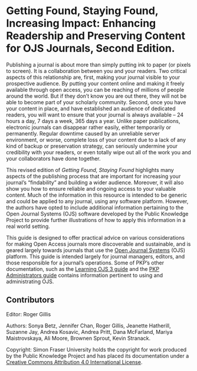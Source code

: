# Getting Found, Staying Found, Increasing Impact: Enhancing Readership and Preserving Content for OJS Journals, Second Edition.

Publishing a journal is about more than simply putting ink to paper (or pixels to screen). It is a collaboration between you and your readers. Two critical aspects of this relationship are, first, making your journal visible to your prospective audience. By putting your content online and making it freely available through open access, you can be reaching of millions of people around the world. But if they don’t know you are out there, they will not be able to become part of your scholarly community. Second, once you have your content in place, and have established an audience of dedicated readers, you will want to ensure that your journal is always available – 24 hours a day, 7 days a week, 365 days a year. Unlike paper publications, electronic journals can disappear rather easily, either temporarily or permanently. Regular downtime caused by an unreliable server environment, or worse, complete loss of your content due to a lack of any kind of backup or preservation strategy, can seriously undermine your credibility with your readers, or even totally wipe out all of the work you and your collaborators have done together.

This revised edition of  _Getting Found, Staying Found_ highlights many aspects of the publishing process that are important for increasing your journal’s “findability” and building a wider audience. Moreover, it will also show you how to ensure reliable and ongoing access to your valuable content. Much of the information in this resource is intended to be generic and could be applied to any journal, using any software platform. However, the authors have opted to include additional information pertaining to the Open Journal Systems  (OJS) software developed by the Public Knowledge Project to provide further illustrations of how to apply this information in a real world setting.

This guide is designed to offer practical advice on various considerations for making Open Access journals more discoverable and sustainable, and is geared largely towards journals that use the [Open Journal Systems](https://pkp.sfu.ca/ojs/) (OJS) platform. This guide is intended largely for journal managers, editors, and those responsible for a journal’s operations. Some of PKP’s other documentation, such as the [Learning OJS 3 guide](https://docs.pkp.sfu.ca/learning-ojs/) and the [PKP Administrators guide](https://docs.pkp.sfu.ca/admin-guide/) contains information pertinent to using and administrating OJS.

## Contributors

Editor: Roger Gillis

Authors: Sonya Betz, Jennifer Chan, Roger Gillis, Jeanette Hatherill, Suzanne Jay, Andrea Kosavic, Andrea Pritt, Dana McFarland, Mariya Maistrovskaya, Ali Moore, Brownen Sprout, Kevin Stranack.


Copyright: Simon Fraser University holds the copyright for work produced by the Public Knowledge Project and has placed its documentation under a [Creative Commons Attribution 4.0 International License](https://creativecommons.org/licenses/by/4.0/).
